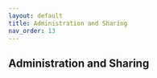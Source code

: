```yaml
---
layout: default
title: Administration and Sharing
nav_order: 13
---
```


Administration and Sharing
---

